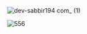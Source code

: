 ![dev-sabbir194 com_ (1)](https://github.com/dev-sabbir194/my-portfolio/assets/121635899/a614ac78-40da-4e1f-b0b2-d19964faeef7)

![556](https://github.com/dev-sabbir194/my-portfolio/assets/121635899/4827acac-2fe2-4903-8016-4d2938fee013)
